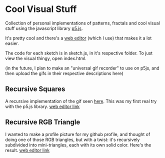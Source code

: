 # Cool Visual Stuff
Collection of personal implementations of patterns, fractals and cool visual stuff using the javascript library [p5.js](https://p5js.org).

It's pretty cool and there's a [web editor](https://editor.p5js.org) (which I use) that makes it a lot easier.

The code for each sketch is in sketch.js, in it's respective folder. To just view the visual thingy, open index.html.

(in the future, I plan to make an "universal gif recorder" to use on p5js, and then upload the gifs in their respective descriptions here)

## Recursive Squares
A recursive implementation of the gif seen [here](https://giphy.com/gifs/design-processing-blackandwhite-6DxgByF70i5pe).
This was my first real try with the p5.js library. [web editor link](https://editor.p5js.org/MSWLandi/sketches/SJKfcL5aX)

## Recursive RGB Triangle
I wanted to make a profile picture for my github profile, and thought of doing one of those RGB triangles, but with a twist: it's recursively subdivided into mini-triangles, each with its own solid color. Here's the result.
[web editor link](https://editor.p5js.org/MSWLandi/sketches/FbtImR4Gc)
